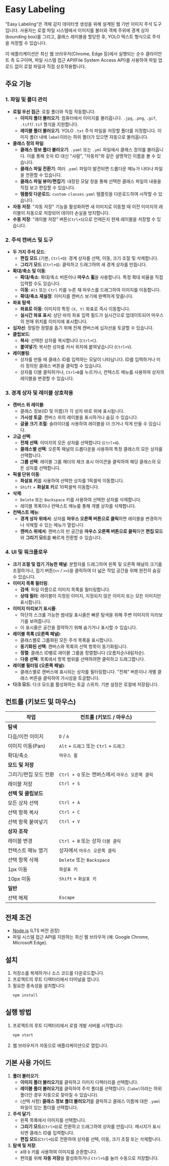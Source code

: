 # Easy Labeling

"Easy Labeling"은 객체 감지 데이터셋 생성을 위해 설계된 웹 기반 이미지 주석 도구입니다. 사용자는 로컬 파일 시스템에서 이미지를 불러와 객체 주위에 경계 상자(bounding box)를 그리고, 클래스 레이블을 할당한 후, YOLO 텍스트 형식으로 주석을 저장할 수 있습니다.

이 애플리케이션은 최신 웹 브라우저(Chrome, Edge 등)에서 실행되는 순수 클라이언트 측 도구이며, 파일 시스템 접근 API(File System Access API)를 사용하여 파일 업로드 없이 로컬 파일과 직접 상호작용합니다.

## 주요 기능

### 1. 파일 및 폴더 관리

-   **로컬 우선 접근**: 로컬 폴더와 직접 작동합니다.
    -   **이미지 폴더 불러오기**: 컴퓨터에서 이미지를 불러옵니다. `.jpg`, `.png`, `.gif`, `.tiff`/`.tif` 형식을 지원합니다.
    -   **레이블 폴더 불러오기**: YOLO `.txt` 주석 파일을 저장할 폴더를 지정합니다. 이미지 폴더 내에 `label`이라는 하위 폴더가 있으면 자동으로 불러옵니다.
-   **클래스 정의 파일**:
    -   **클래스 정보 폴더 불러오기**: `.yaml` 또는 `.yml` 파일에서 클래스 정의를 불러옵니다. 이를 통해 숫자 ID 대신 "사람", "자동차"와 같은 설명적인 이름을 볼 수 있습니다.
    -   **클래스 파일 전환기**: 여러 `.yaml` 파일이 발견되면 드롭다운 메뉴가 나타나 파일을 전환할 수 있습니다.
    -   **클래스 파일 뷰어/편집기**: 내장된 모달 창을 통해 선택한 클래스 파일의 내용을 직접 보고 편집할 수 있습니다.
    -   **템플릿 다운로드**: `custom-classes.yaml` 템플릿을 다운로드하여 시작할 수 있습니다.
-   **자동 저장**: "자동 저장" 기능을 활성화하면 새 이미지로 이동할 때 이전 이미지의 레이블이 자동으로 저장되어 데이터 손실을 방지합니다.
-   **수동 저장**: "레이블 저장" 버튼(`Ctrl+S`)으로 언제든지 현재 레이블을 저장할 수 있습니다.

### 2. 주석 캔버스 및 도구

-   **두 가지 주석 모드**:
    -   **편집 모드** (기본, `Ctrl+Q`): 경계 상자를 선택, 이동, 크기 조절 및 삭제합니다.
    -   **그리기 모드** (`Ctrl+Q`): 클릭하고 드래그하여 새 경계 상자를 만듭니다.
-   **확대/축소 및 이동**:
    -   **확대/축소**: 확대/축소 버튼이나 **마우스 휠**을 사용합니다. 특정 확대 비율을 직접 입력할 수도 있습니다.
    -   **이동**: `Alt` 또는 `Ctrl` 키를 누른 채 마우스를 드래그하여 이미지를 이동합니다.
    -   **확대/축소 재설정**: 이미지를 캔버스 보기에 완벽하게 맞춥니다.
-   **좌표 탐색**:
    -   **좌표로 이동**: 이미지의 특정 `(X, Y)` 좌표로 즉시 이동합니다.
    -   **실시간 좌표 표시**: 상단 바의 좌표 입력 필드가 실시간으로 업데이트되어 마우스의 현재 위치를 이미지에 표시합니다.
-   **십자선**: 정밀한 정렬을 돕기 위해 전체 캔버스에 십자선을 토글할 수 있습니다.
-   **클립보드**:
    -   **복사**: 선택한 상자를 복사합니다 (`Ctrl+C`).
    -   **붙여넣기**: 복사한 상자를 커서 위치에 붙여넣습니다 (`Ctrl+V`).
-   **레이블링**:
    -   상자를 만들 때 클래스 ID를 입력하는 모달이 나타납니다. ID를 입력하거나 미리 정의된 클래스 버튼을 클릭할 수 있습니다.
    -   상자를 더블 클릭하거나, `Ctrl+B`를 누르거나, 컨텍스트 메뉴를 사용하여 상자의 레이블을 변경할 수 있습니다.

### 3. 경계 상자 및 레이블 상호작용

-   **캔버스 위 레이블**:
    -   클래스 정보(ID 및 이름)가 각 상자 바로 위에 표시됩니다.
    -   **가시성 토글**: 캔버스 위의 레이블을 표시하거나 숨길 수 있습니다.
    -   **글꼴 크기 조절**: 슬라이더를 사용하여 레이블을 더 크거나 작게 만들 수 있습니다.
-   **고급 선택**:
    -   **전체 선택**: 이미지의 모든 상자를 선택합니다 (`Ctrl+A`).
    -   **클래스별 선택**: 오른쪽 패널의 드롭다운을 사용하여 특정 클래스의 모든 상자를 선택합니다.
    -   **그룹 선택**: 레이블 그룹 헤더의 체크 표시 아이콘을 클릭하여 해당 클래스의 모든 상자를 선택합니다.
-   **픽셀 단위 이동**:
    -   **화살표 키**를 사용하여 선택한 상자를 1픽셀씩 이동합니다.
    -   `Shift` + **화살표 키**로 10픽셀씩 이동합니다.
-   **삭제**:
    -   `Delete` 또는 `Backspace` 키를 사용하여 선택한 상자를 삭제합니다.
    -   레이블 목록이나 컨텍스트 메뉴를 통해 개별 상자를 삭제합니다.
-   **컨텍스트 메뉴**:
    -   **경계 상자 위에서**: 상자를 **마우스 오른쪽 버튼으로 클릭**하면 레이블을 변경하거나 삭제할 수 있는 메뉴가 열립니다.
    -   **캔버스 위에서**: 캔버스의 빈 공간을 **마우스 오른쪽 버튼으로 클릭**하면 **편집 모드**와 **그리기 모드**를 빠르게 전환할 수 있습니다.

### 4. UI 및 워크플로우

-   **크기 조절 및 접기 가능한 패널**: 분할자를 드래그하여 왼쪽 및 오른쪽 패널의 크기를 조절하거나, 접기 버튼(`<<` / `>>`)을 클릭하여 더 넓은 작업 공간을 위해 완전히 숨길 수 있습니다.
-   **이미지 목록 필터링**:
    -   **검색**: 파일 이름으로 이미지 목록을 필터링합니다.
    -   **상태 필터**: 레이블이 지정된 이미지, 지정되지 않은 이미지 또는 모든 이미지만 표시합니다.
-   **이미지 미리보기 표시줄**:
    -   하단의 스크롤 가능한 썸네일 표시줄은 빠른 탐색을 위해 주변 이미지의 미리보기를 보여줍니다.
    -   이 표시줄은 공간을 절약하기 위해 숨기거나 표시할 수 있습니다.
-   **레이블 목록 (오른쪽 패널)**:
    -   클래스별로 그룹화된 모든 주석 목록을 표시합니다.
    -   **동기화된 선택**: 캔버스와 목록의 선택 항목이 동기화됩니다.
    -   **정렬**: 클래스 ID별로 레이블 그룹을 정렬합니다 (오름차순/내림차순).
    -   **다중 선택**: 목록에서 항목 범위를 선택하려면 클릭하고 드래그합니다.
-   **레이블 필터링 (오른쪽 패널)**:
    -   클래스별로 캔버스에 표시되는 상자를 필터링합니다. "전체" 버튼이나 개별 클래스 버튼을 클릭하여 가시성을 토글합니다.
-   **다크 모드**: 다크 모드를 활성화하는 토글 스위치. 기본 설정은 로컬에 저장됩니다.

## 컨트롤 (키보드 및 마우스)

| 작업 | 컨트롤 (키보드 / 마우스) |
| --- | --- |
| **탐색** | |
| 다음/이전 이미지 | `D` / `A` |
| 이미지 이동(Pan) | `Alt` + `드래그` 또는 `Ctrl` + `드래그` |
| 확대/축소 | `마우스 휠` |
| **모드 및 저장** | |
| 그리기/편집 모드 전환 | `Ctrl + Q` 또는 캔버스에서 `마우스 오른쪽 클릭` |
| 레이블 저장 | `Ctrl + S` |
| **선택 및 클립보드** | |
| 모든 상자 선택 | `Ctrl + A` |
| 선택 항목 복사 | `Ctrl + C` |
| 선택 항목 붙여넣기 | `Ctrl + V` |
| **상자 조작** | |
| 레이블 변경 | `Ctrl + B` 또는 상자 `더블 클릭` |
| 컨텍스트 메뉴 열기 | 상자에서 `마우스 오른쪽 클릭` |
| 선택 항목 삭제 | `Delete` 또는 `Backspace` |
| 1px 이동 | `화살표 키` |
| 10px 이동 | `Shift` + `화살표 키` |
| **일반** | |
| 선택 해제 | `Escape` |

## 전제 조건

-   [Node.js](https://nodejs.org/) (LTS 버전 권장)
-   파일 시스템 접근 API를 지원하는 최신 웹 브라우저 (예: Google Chrome, Microsoft Edge).

## 설치

1.  저장소를 복제하거나 소스 코드를 다운로드합니다.
2.  프로젝트의 루트 디렉터리에서 터미널을 엽니다.
3.  필요한 종속성을 설치합니다:
    ```bash
    npm install
    ```

## 실행 방법

1.  프로젝트의 루트 디렉터리에서 로컬 개발 서버를 시작합니다:
    ```bash
    npm start
    ```
2.  웹 브라우저가 자동으로 애플리케이션으로 열립니다.

## 기본 사용 가이드

1.  **폴더 불러오기**:
    -   **이미지 폴더 불러오기**를 클릭하고 이미지 디렉터리를 선택합니다.
    -   **레이블 폴더 불러오기**를 클릭하여 주석 폴더를 선택합니다. (`label`이라는 하위 폴더인 경우 자동으로 찾아질 수 있습니다).
    -   (선택 사항) **클래스 정보 폴더 불러오기**를 클릭하고 클래스 이름에 대한 `.yaml` 파일이 있는 폴더를 선택합니다.
2.  **주석 달기**:
    -   왼쪽 목록에서 이미지를 선택합니다.
    -   **그리기 모드**(`Ctrl+Q`)로 전환하고 드래그하여 상자를 만듭니다. 메시지가 표시되면 클래스 ID를 입력합니다.
    -   **편집 모드**(`Ctrl+Q`)로 전환하여 상자를 선택, 이동, 크기 조절 또는 삭제합니다.
3.  **탐색 및 저장**:
    -   `A`와 `D` 키를 사용하여 이미지를 순환합니다.
    -   편의를 위해 **자동 저장**을 활성화하거나 `Ctrl+S`를 눌러 수동으로 저장합니다.